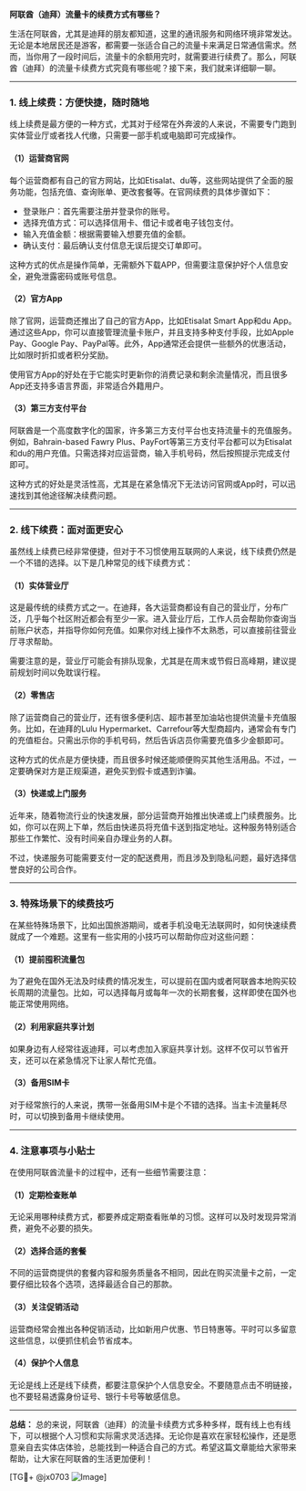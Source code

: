 **阿联酋（迪拜）流量卡的续费方式有哪些？**

生活在阿联酋，尤其是迪拜的朋友都知道，这里的通讯服务和网络环境非常发达。无论是本地居民还是游客，都需要一张适合自己的流量卡来满足日常通信需求。然而，当你用了一段时间后，流量卡的余额用完时，就需要进行续费了。那么，阿联酋（迪拜）的流量卡续费方式究竟有哪些呢？接下来，我们就来详细聊一聊。

---

### **1. 线上续费：方便快捷，随时随地**

线上续费是最方便的一种方式，尤其对于经常在外奔波的人来说，不需要专门跑到实体营业厅或者找人代缴，只需要一部手机或电脑即可完成操作。

#### **（1）运营商官网**
每个运营商都有自己的官方网站，比如Etisalat、du等，这些网站提供了全面的服务功能，包括充值、查询账单、更改套餐等。在官网续费的具体步骤如下：
- 登录账户：首先需要注册并登录你的账号。
- 选择充值方式：可以选择信用卡、借记卡或者电子钱包支付。
- 输入充值金额：根据需要输入想要充值的金额。
- 确认支付：最后确认支付信息无误后提交订单即可。

这种方式的优点是操作简单，无需额外下载APP，但需要注意保护好个人信息安全，避免泄露密码或账号信息。

#### **（2）官方App**
除了官网，运营商还推出了自己的官方App，比如Etisalat Smart App和du App。通过这些App，你可以直接管理流量卡账户，并且支持多种支付手段，比如Apple Pay、Google Pay、PayPal等。此外，App通常还会提供一些额外的优惠活动，比如限时折扣或者积分奖励。

使用官方App的好处在于它能实时更新你的消费记录和剩余流量情况，而且很多App还支持多语言界面，非常适合外籍用户。

#### **（3）第三方支付平台**
阿联酋是一个高度数字化的国家，许多第三方支付平台也支持流量卡的充值服务。例如，Bahrain-based Fawry Plus、PayFort等第三方支付平台都可以为Etisalat和du的用户充值。只需选择对应运营商，输入手机号码，然后按照提示完成支付即可。

这种方式的好处是灵活性高，尤其是在紧急情况下无法访问官网或App时，可以迅速找到其他途径解决续费问题。

---

### **2. 线下续费：面对面更安心**

虽然线上续费已经非常便捷，但对于不习惯使用互联网的人来说，线下续费仍然是一个不错的选择。以下是几种常见的线下续费方式：

#### **（1）实体营业厅**
这是最传统的续费方式之一。在迪拜，各大运营商都设有自己的营业厅，分布广泛，几乎每个社区附近都会有至少一家。进入营业厅后，工作人员会帮助你查询当前账户状态，并指导你如何充值。如果你对线上操作不太熟悉，可以直接前往营业厅寻求帮助。

需要注意的是，营业厅可能会有排队现象，尤其是在周末或节假日高峰期，建议提前规划时间以免耽误行程。

#### **（2）零售店**
除了运营商自己的营业厅，还有很多便利店、超市甚至加油站也提供流量卡充值服务。比如，在迪拜的Lulu Hypermarket、Carrefour等大型商超内，通常会有专门的充值柜台。只需出示你的手机号码，然后告诉店员你需要充值多少金额即可。

这种方式的优点是方便快捷，而且很多时候还能顺便购买其他生活用品。不过，一定要确保对方是正规渠道，避免买到假卡或遇到诈骗。

#### **（3）快递或上门服务**
近年来，随着物流行业的快速发展，部分运营商开始推出快递或上门续费服务。比如，你可以在网上下单，然后由快递员将充值卡送到指定地址。这种服务特别适合那些工作繁忙、没有时间亲自办理业务的人群。

不过，快递服务可能需要支付一定的配送费用，而且涉及到隐私问题，最好选择信誉良好的公司合作。

---

### **3. 特殊场景下的续费技巧**

在某些特殊场景下，比如出国旅游期间，或者手机没电无法联网时，如何快速续费就成了一个难题。这里有一些实用的小技巧可以帮助你应对这些问题：

#### **（1）提前囤积流量包**
为了避免在国外无法及时续费的情况发生，可以提前在国内或者阿联酋本地购买较长周期的流量包。比如，可以选择每月或每年一次的长期套餐，这样即使在国外也能正常使用网络。

#### **（2）利用家庭共享计划**
如果身边有人经常往返迪拜，可以考虑加入家庭共享计划。这样不仅可以节省开支，还可以在紧急情况下让家人帮忙充值。

#### **（3）备用SIM卡**
对于经常旅行的人来说，携带一张备用SIM卡是个不错的选择。当主卡流量耗尽时，可以切换到备用卡继续使用。

---

### **4. 注意事项与小贴士**

在使用阿联酋流量卡的过程中，还有一些细节需要注意：

#### **（1）定期检查账单**
无论采用哪种续费方式，都要养成定期查看账单的习惯。这样可以及时发现异常消费，避免不必要的损失。

#### **（2）选择合适的套餐**
不同的运营商提供的套餐内容和服务质量各不相同，因此在购买流量卡之前，一定要仔细比较各个选项，选择最适合自己的那款。

#### **（3）关注促销活动**
运营商经常会推出各种促销活动，比如新用户优惠、节日特惠等。平时可以多留意这些信息，以便抓住机会节省成本。

#### **（4）保护个人信息**
无论是线上还是线下续费，都要注意保护个人信息安全。不要随意点击不明链接，也不要轻易透露身份证号、银行卡号等敏感信息。

---

**总结：**
总的来说，阿联酋（迪拜）的流量卡续费方式多种多样，既有线上也有线下，可以根据个人习惯和实际需求灵活选择。无论你是喜欢在家轻松操作，还是愿意亲自去实体店体验，总能找到一种适合自己的方式。希望这篇文章能给大家带来帮助，让大家在阿联酋的生活更加便利！

[TG💪+ @jx0703 ![Image](https://github.com/user-attachments/assets/dbca1d08-cadb-493c-b0ec-ad6f7a83f270)]